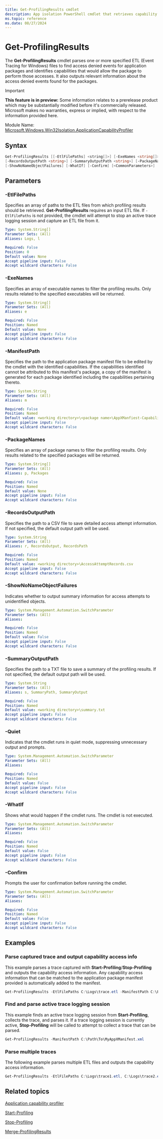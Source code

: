 ```yaml
---
title: Get-ProfilingResults cmdlet
description: App isolation PowerShell cmdlet that retrieves capability access information from input ETL files.
ms.topic: reference
ms.date: 08/27/2024
---
```


# Get-ProfilingResults

The **Get-ProfilingResults** cmdlet parses one or more specified ETL (Event Tracing for Windows) files to find access denied events for application packages and identifies capabilities that would allow the package to perform those accesses. It also outputs relevant information about the access denied events found for the packages.

> [!IMPORTANT]
> **This feature is in preview:** Some information relates to a prerelease product which may be substantially modified before it's commercially released. Microsoft makes no warranties, express or implied, with respect to the information provided here.

Module Name: [Microsoft.Windows.Win32Isolation.ApplicationCapabilityProfiler](Microsoft.Windows.Win32Isolation.ApplicationCapabilityProfiler.md)

## Syntax

```powershell
Get-ProfilingResults [[-EtlFilePaths] <string[]>] [-ExeNames <string[]>] [-ManifestPath <string>]
[-RecordsOutputPath <string>] [-SummaryOutputPath <string>] [-PackageNames <string[]>] [-Quiet]
[-ShowNoNameObjectFailures] [-WhatIf] [-Confirm] [<CommonParameters>]
```

## Parameters

### -EtlFilePaths

Specifies an array of paths to the ETL files from which profiling results should be retrieved. **Get-ProfilingResults** requires an input ETL file. If `-EtlFilePaths` is not provided, the cmdlet will attempt to stop an active trace logging session and capture an ETL file from it.

```yaml
Type: System.String[]
Parameter Sets: (All)
Aliases: Logs, l

Required: False
Position: 0
Default value: None
Accept pipeline input: False
Accept wildcard characters: False
```

### -ExeNames

Specifies an array of executable names to filter the profiling results. Only results related to the specified executables will be returned.

```yaml
Type: System.String[]
Parameter Sets: (All)
Aliases: e

Required: False
Position: Named
Default value: None
Accept pipeline input: False
Accept wildcard characters: False
```

### -ManifestPath

Specifies the path to the application package manifest file to be edited by the cmdlet with the identified capabilities. If the capabilities identified cannot be attributed to this manifest's package, a copy of the manifest is generated for each package identified including the capabilities pertaining thereto.

```yaml
Type: System.String
Parameter Sets: (All)
Aliases: m

Required: False
Position: Named
Default value: <working directory>\<package name>\AppXManfiest-Capabilities.xml
Accept pipeline input: False
Accept wildcard characters: False
```

### -PackageNames

Specifies an array of package names to filter the profiling results. Only results related to the specified packages will be returned.

```yaml
Type: System.String[]
Parameter Sets: (All)
Aliases: p, Packages

Required: False
Position: Named
Default value: None
Accept pipeline input: False
Accept wildcard characters: False
```

### -RecordsOutputPath

Specifies the path to a CSV file to save detailed access attempt information. If not specified, the default output path will be used.

```yaml
Type: System.String
Parameter Sets: (All)
Aliases: r, RecordsOutput, RecordsPath

Required: False
Position: Named
Default value: <working directory>\AccessAttemptRecords.csv
Accept pipeline input: False
Accept wildcard characters: False
```

### -ShowNoNameObjectFailures

Indicates whether to output summary information for access attempts to unidentified objects.

```yaml
Type: System.Management.Automation.SwitchParameter
Parameter Sets: (All)
Aliases:

Required: False
Position: Named
Default value: False
Accept pipeline input: False
Accept wildcard characters: False
```

### -SummaryOutputPath

Specifies the path to a TXT file to save a summary of the profiling results. If not specified, the default output path will be used.

```yaml
Type: System.String
Parameter Sets: (All)
Aliases: s, SummaryPath, SummaryOutput

Required: False
Position: Named
Default value: <working directory>\summary.txt
Accept pipeline input: False
Accept wildcard characters: False
```

### -Quiet

Indicates that the cmdlet runs in quiet mode, suppressing unnecessary output and prompts.

```yaml
Type: System.Management.Automation.SwitchParameter
Parameter Sets: (All)
Aliases:

Required: False
Position: Named
Default value: False
Accept pipeline input: False
Accept wildcard characters: False
```

### -WhatIf

Shows what would happen if the cmdlet runs. The cmdlet is not executed.

```yaml
Type: System.Management.Automation.SwitchParameter
Parameter Sets: (All)
Aliases:

Required: False
Position: Named
Default value: False
Accept pipeline input: False
Accept wildcard characters: False
```

### -Confirm

Prompts the user for confirmation before running the cmdlet.

```yaml
Type: System.Management.Automation.SwitchParameter
Parameter Sets: (All)
Aliases:

Required: False
Position: Named
Default value: False
Accept pipeline input: False
Accept wildcard characters: False
```

## Examples

### Parse captured trace and output capability access info

This example parses a trace captured with **Start-Profiling**/**Stop-Profiling** and outputs the capability access information. Any capability access information that can be matched to the application package manifest provided is automatically added to the manifest.

```powershell
Get-ProfilingResults -EtlFilePaths C:\Logs\trace.etl -ManifestPath C:\Path\To\MyAppXManifest.xml
```

### Find and parse active trace logging session

This example finds an active trace logging session from **Start-Profiling**, collects the trace, and parses it. If a trace logging session is currently active, **Stop-Profiling** will be called to attempt to collect a trace that can be parsed.

```powershell
Get-ProfilingResults -ManifestPath C:\Path\To\MyAppXManifest.xml
```

### Parse multiple traces

The following example parses multiple ETL files and outputs the capability access information.

```powershell
Get-ProfilingResults -EtlFilePaths C:\Logs\trace1.etl, C:\Logs\trace2.etl
```

## Related topics

[Application capability profiler](../app-isolation-capability-profiler.md)

[Start-Profiling](Start-Profiling.md)

[Stop-Profiling](Stop-Profiling.md)

[Merge-ProfilingResults](Merge-ProfilingResults.md)
